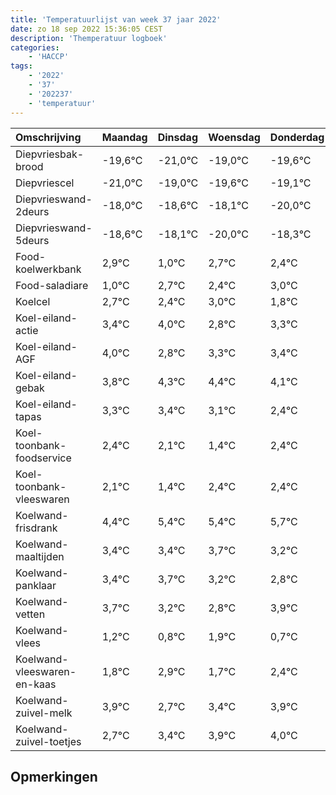 ```yaml
---
title: 'Temperatuurlijst van week 37 jaar 2022'
date: zo 18 sep 2022 15:36:05 CEST
description: 'Themperatuur logboek'
categories:
    - 'HACCP'
tags:
    - '2022'
    - '37'
    - '202237'
    - 'temperatuur'
---
```

|Omschrijving|Maandag|Dinsdag|Woensdag|Donderdag|Vrijdag|Zaterdag|Zondag|
|:---|:---|:---|:---|:---|:---|:---|:---|
|Diepvriesbak-brood|-19,6°C|-21,0°C|-19,0°C|-19,6°C|-19,1°C|-21,0°C|-19,3°C|
|Diepvriescel|-21,0°C|-19,0°C|-19,6°C|-19,1°C|-21,0°C|-19,3°C|-19,6°C|
|Diepvrieswand-2deurs|-18,0°C|-18,6°C|-18,1°C|-20,0°C|-18,3°C|-18,6°C|-18,0°C|
|Diepvrieswand-5deurs|-18,6°C|-18,1°C|-20,0°C|-18,3°C|-18,6°C|-18,0°C|-19,2°C|
|Food-koelwerkbank|2,9°C|1,0°C|2,7°C|2,4°C|3,0°C|1,8°C|2,3°C|
|Food-saladiare|1,0°C|2,7°C|2,4°C|3,0°C|1,8°C|2,3°C|2,4°C|
|Koelcel|2,7°C|2,4°C|3,0°C|1,8°C|2,3°C|2,4°C|2,1°C|
|Koel-eiland-actie|3,4°C|4,0°C|2,8°C|3,3°C|3,4°C|3,1°C|2,4°C|
|Koel-eiland-AGF|4,0°C|2,8°C|3,3°C|3,4°C|3,1°C|2,4°C|3,4°C|
|Koel-eiland-gebak|3,8°C|4,3°C|4,4°C|4,1°C|3,4°C|4,4°C|4,4°C|
|Koel-eiland-tapas|3,3°C|3,4°C|3,1°C|2,4°C|3,4°C|3,4°C|3,7°C|
|Koel-toonbank-foodservice|2,4°C|2,1°C|1,4°C|2,4°C|2,4°C|2,7°C|2,2°C|
|Koel-toonbank-vleeswaren|2,1°C|1,4°C|2,4°C|2,4°C|2,7°C|2,2°C|1,8°C|
|Koelwand-frisdrank|4,4°C|5,4°C|5,4°C|5,7°C|5,2°C|4,8°C|5,9°C|
|Koelwand-maaltijden|3,4°C|3,4°C|3,7°C|3,2°C|2,8°C|3,9°C|2,7°C|
|Koelwand-panklaar|3,4°C|3,7°C|3,2°C|2,8°C|3,9°C|2,7°C|3,4°C|
|Koelwand-vetten|3,7°C|3,2°C|2,8°C|3,9°C|2,7°C|3,4°C|3,9°C|
|Koelwand-vlees|1,2°C|0,8°C|1,9°C|0,7°C|1,4°C|1,9°C|2,0°C|
|Koelwand-vleeswaren-en-kaas|1,8°C|2,9°C|1,7°C|2,4°C|2,9°C|3,0°C|3,0°C|
|Koelwand-zuivel-melk|3,9°C|2,7°C|3,4°C|3,9°C|4,0°C|4,0°C|3,8°C|
|Koelwand-zuivel-toetjes|2,7°C|3,4°C|3,9°C|4,0°C|4,0°C|3,8°C|3,9°C|

## Opmerkingen


